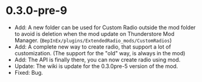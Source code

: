 # 0.3.0-pre-9
- Add: A new folder can be used for Custom Radio outside the mod folder to avoid is deletion when the mod update on Thunderstore Mod Manager. (`BepInEx/plugins/ExtendedRadio_mods/CustomRadios`)
- Add: A complete new way to create radio, that support a lot of customization. (The support for the "old" way, is always in the mod)
- Add: The API is finally there, you can now create radio using mod.
- Update: The wiki is update for the 0.3.0pre-5 version of the mod.
- Fixed: Bug.